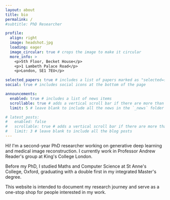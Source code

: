 ```yaml
---
layout: about
title: bio
permalink: /
#subtitle: PhD Researcher 

profile:
  align: right
  image: headshot.jpg
  loading: eager
  image_circular: true # crops the image to make it circular
  more_info: >
    <p>5th Floor, Becket House</p>
    <p>1 Lambeth Palace Road</p>
    <p>London, SE1 7EU</p>

selected_papers: true # includes a list of papers marked as "selected={true}"
social: true # includes social icons at the bottom of the page

announcements:
  enabled: true # includes a list of news items
  scrollable: true # adds a vertical scroll bar if there are more than 3 news items
  limit: 5 # leave blank to include all the news in the `_news` folder

# latest_posts:
#   enabled: false
#   scrollable: true # adds a vertical scroll bar if there are more than 3 new posts items
#   limit: 3 # leave blank to include all the blog posts
---
```


Hi! I'm a second-year PhD researcher working on generative deep learning and medical image reconstruction. I currently work in Professor Andrew Reader's group at King's College London.

Before my PhD, I studied Maths and Computer Science at St Anne's College, Oxford, graduating with a double first in my integrated Master's degree.

<!-- My personal interests include tennis, running, playing piano and saxophone. -->

This website is intended to document my research journey and serve as a one-stop shop for people interested in my work.

<!-- I am a PhD student at the EPSRC Smart Medical Imaging CDT. Based at King's College London, I research applications of AI to improving PET image reconstruction techniques, under the supervision of Prof. Andrew Reader. My goal is to develop novel and efficient methods that can enhance the quality and accuracy of PET images, and facilitate better diagnosis and treatment of diseases.

Before joining KCL, I completed my master's degree in Mathematics and Computer Science at University of Oxford, with a First+Distinction. I studied topics such as geometric deep learning, computational biology, deep learning in healthcare, computational learning theory, and graph representation learning. I also gained valuable industry experience as an intern at Microsoft and Man Group, where I worked on projects focused on software engineering and researching new risk analytic measures respectively. -->


<!-- Write your biography here. Tell the world about yourself. Link to your favorite [subreddit](http://reddit.com). You can put a picture in, too. The code is already in, just name your picture `prof_pic.jpg` and put it in the `img/` folder.

Put your address / P.O. box / other info right below your picture. You can also disable any of these elements by editing `profile` property of the YAML header of your `_pages/about.md`. Edit `_bibliography/papers.bib` and Jekyll will render your [publications page](/al-folio/publications/) automatically.

Link to your social media connections, too. This theme is set up to use [Font Awesome icons](https://fontawesome.com/) and [Academicons](https://jpswalsh.github.io/academicons/), like the ones below. Add your Facebook, Twitter, LinkedIn, Google Scholar, or just disable all of them. -->
